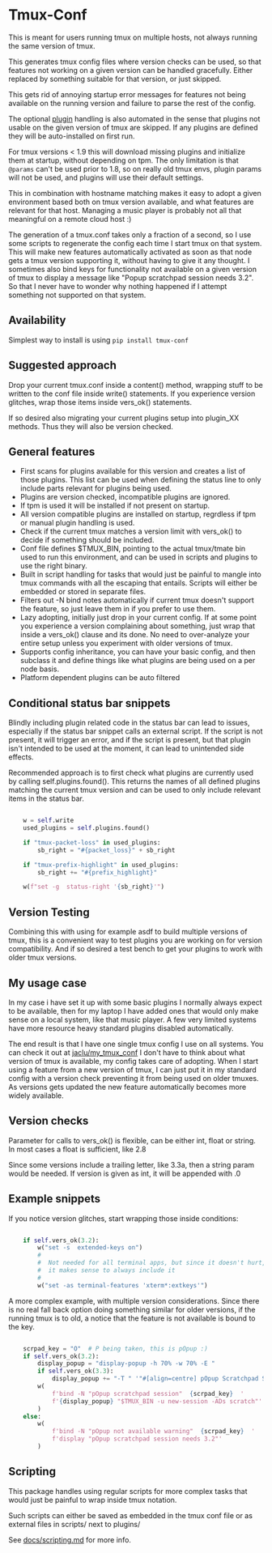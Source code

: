 # Tmux-Conf

This is meant for users running tmux on multiple hosts, not always
running the same version of tmux.

This generates tmux config files where version checks can be used, so
that features not working on a given version can be handled gracefully.
Either replaced by something suitable for that version, or just skipped.

This gets rid of annoying startup error messages for features not being
available on the running version and failure to parse the rest of the config.

The optional [plugin](docs/PLUGINS.md) handling is also automated in the
sense that plugins not usable on the given version of tmux are skipped.
If any plugins are defined they will be auto-installed on first run.

For tmux versions < 1.9 this will download missing plugins and initialize 
them at startup, without depending on tpm. The only limitation is that
`@params` can't be used prior to 1.8, so on really old tmux envs, plugin
params will not be used, and plugins will use their default settings.

This in combination with hostname matching makes it easy to adopt a
given environment based both on tmux version available, and what
features are relevant for that host. Managing a music player is
probably not all that meaningful on a remote cloud host :)

The generation of a tmux.conf takes only a fraction of a second, so I
use some scripts to regenerate the config each time I start tmux on
that system.
This will make new features automatically activated as soon as that node
gets a tmux version supporting it, without having to give it any
thought.
I sometimes also bind keys for functionality not available on a given
version of tmux to display a message like "Popup scratchpad session
needs 3.2". So that I never have to wonder why nothing happened if I
attempt something not supported on that system.

## Availability

Simplest way to install is using `pip install tmux-conf`

## Suggested approach

Drop your current tmux.conf inside a content() method, wrapping stuff
to be written to the conf file inside write() statements. If you
experience version glitches, wrap those items inside vers_ok()
statements.

If so desired also migrating your current plugins setup into plugin_XX
methods. Thus they will also be version checked.

## General features

- First scans for plugins available for this version and creates a list
  of those plugins. This list can be used when defining the status line
  to only include parts relevant for plugins being used.
- Plugins are version checked, incompatible plugins are ignored.
- If tpm is used it will be installed if not present on startup.
- All version compatible plugins are installed on startup, regrdless
  if tpm or manual plugin handling is used.
- Check if the current tmux matches a version limit with vers_ok()
  to decide if something should be included.
- Conf file defines $TMUX_BIN, pointing to the actual tmux/tmate bin
  used to run this environment, and can be used in scripts and plugins
  to use the right binary.
- Built in script handling for tasks that would just be painful to
  mangle into tmux commands with all the escaping that entails.
  Scripts will either be embedded or stored in separate files.
- Filters out -N bind notes automatically if current tmux doesn't
  support the feature, so just leave them in if you prefer to use them.
- Lazy adopting, initially just drop in your current config.
  If at some point you experience a version complaining about something,
  just wrap that inside a vers_ok() clause and its done. No need to
  over-analyze your entire setup unless you experiment with older
  versions of tmux.
- Supports config inheritance, you can have your basic config,
  and then subclass it and define things like what plugins are being
  used on a per node basis.
- Platform dependent plugins can be auto filtered

## Conditional status bar snippets

Blindly including plugin related code in the status bar can lead to
issues, especially if the status bar snippet calls an external script.
If the script is not present, it will trigger an error, and if the
script is present, but that plugin isn't intended to be used at the
moment, it can lead to unintended side effects.

Recommended approach is to first check what plugins are currently used
by calling self.plugins.found().
This returns the names of all defined plugins matching the current tmux
version and can be used to only include relevant items in the
status bar.

```python

    w = self.write
    used_plugins = self.plugins.found()

    if "tmux-packet-loss" in used_plugins:
        sb_right = "#{packet_loss}" + sb_right

    if "tmux-prefix-highlight" in used_plugins:
        sb_right += "#{prefix_highlight}"

    w(f"set -g  status-right '{sb_right}'")

```

## Version Testing

Combining this with using for example asdf to build multiple versions
of tmux, this is a convenient way to test plugins you are working on
for version compatibility.
And if so desired a test bench to get your plugins to work with older
tmux versions.

## My usage case

In my case i have set it up with some basic plugins I normally always
expect to be available, then for my laptop I have added ones that
would only make sense on a local system, like that music player.
A few very limited systems have more resource heavy standard plugins
disabled automatically.

The end result is that I have one single tmux config I use on all
systems. You can check it out at
[jaclu/my_tmux_conf](https://github.com/jaclu/my_tmux_conf)
I don't have to think about what version of tmux is available, my
config takes care of adopting. When I start using a feature from a
new version of tmux, I can just put it in my standard config with a
version check preventing it from being used on older tmuxes.
As versions gets updated the new feature automatically becomes more
widely available.

## Version checks

Parameter for calls to vers_ok() is flexible, can be either int, float or
string. In most cases a float is sufficient, like 2.8

Since some versions include a trailing letter, like 3.3a, then a string
param would be needed. If version is given as int, it will be appended
with .0

## Example snippets

If you notice version glitches, start wrapping those inside conditions:

```python

    if self.vers_ok(3.2):
        w("set -s  extended-keys on")
        #
        #  Not needed for all terminal apps, but since it doesn't hurt,
        #  it makes sense to always include it
        #
        w("set -as terminal-features 'xterm*:extkeys'")

```

A more complex example, with multiple version considerations.
Since there is no real fall back option doing something similar for
older versions, if the running tmux is to old, a notice that the
feature is not available is bound to the key.

```python

    scrpad_key = "O"  # P being taken, this is pOpup :)
    if self.vers_ok(3.2):
        display_popup = "display-popup -h 70% -w 70% -E "
        if self.vers_ok(3.3):
            display_popup += "-T " '"#[align=centre] pOpup Scratchpad Session " '
        w(
            f'bind -N "pOpup scratchpad session"  {scrpad_key}  '
            f'{display_popup} "$TMUX_BIN -u new-session -ADs scratch"'
        )
    else:
        w(
            f'bind -N "pOpup not available warning"  {scrpad_key}  '
            f'display "pOpup scratchpad session needs 3.2"'
        )

```

## Scripting

This package handles using regular scripts for more complex tasks
that would just be painful to wrap inside tmux notation.

Such scripts can either be saved as embedded in the tmux conf file or
as external files in scripts/ next to plugins/

See [docs/scripting.md](docs/scripting.md) for more info.
